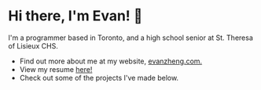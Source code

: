 # Hi there, I'm Evan! 👋

I'm a programmer based in Toronto, and a high school senior at St. Theresa of Lisieux CHS.

- Find out more about me at my website, [evanzheng.com.](evanzheng.com)
- View my resume [here!](evanzheng.com/resume.pdf)
- Check out some of the projects I've made below.

<!--
**richmondvan/richmondvan** is a ✨ _special_ ✨ repository because its `README.md` (this file) appears on your GitHub profile.

Here are some ideas to get you started:

- 🔭 I’m currently working on ...
- 🌱 I’m currently learning ...
- 👯 I’m looking to collaborate on ...
- 🤔 I’m looking for help with ...
- 💬 Ask me about ...
- 📫 How to reach me: ...
- 😄 Pronouns: ...
- ⚡ Fun fact: ...
-->
